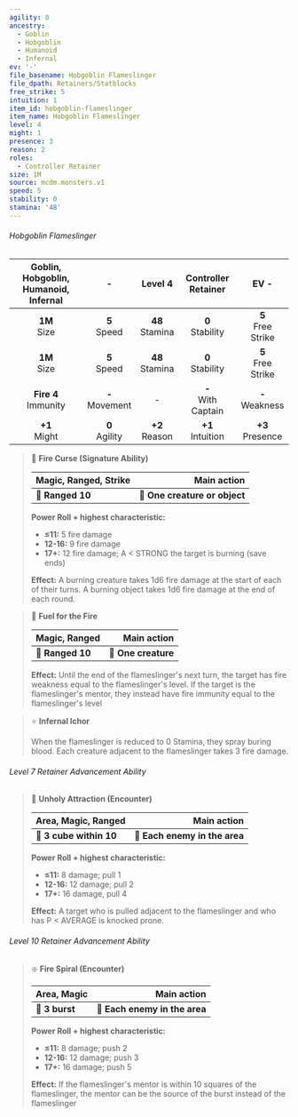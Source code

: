 ```yaml
---
agility: 0
ancestry:
  - Goblin
  - Hobgoblin
  - Humanoid
  - Infernal
ev: '-'
file_basename: Hobgoblin Flameslinger
file_dpath: Retainers/Statblocks
free_strike: 5
intuition: 1
item_id: hobgoblin-flameslinger
item_name: Hobgoblin Flameslinger
level: 4
might: 1
presence: 3
reason: 2
roles:
  - Controller Retainer
size: 1M
source: mcdm.monsters.v1
speed: 5
stability: 0
stamina: '48'
---
```


###### Hobgoblin Flameslinger

| Goblin, Hobgoblin, Humanoid, Infernal |          -          |       Level 4       |   Controller Retainer   |          EV -          |
| :-----------------------------------: | :-----------------: | :-----------------: | :---------------------: | :--------------------: |
|           **1M**<br/> Size            |  **5**<br/> Speed   | **48**<br/> Stamina |  **0**<br/> Stability   | **5**<br/> Free Strike |
|           **1M**<br/> Size            |  **5**<br/> Speed   | **48**<br/> Stamina |  **0**<br/> Stability   | **5**<br/> Free Strike |
|       **Fire 4**<br/> Immunity        | **-**<br/> Movement |          -          | **-**<br/> With Captain |  **-**<br/> Weakness   |
|           **+1**<br/> Might           | **0**<br/> Agility  | **+2**<br/> Reason  |  **+1**<br/> Intuition  |  **+3**<br/> Presence  |

> 🏹 **Fire Curse (Signature Ability)**
>
> | **Magic, Ranged, Strike** |               **Main action** |
> | ------------------------- | ----------------------------: |
> | **📏 Ranged 10**          | **🎯 One creature or object** |
>
> **Power Roll + highest characteristic:**
>
> - **≤11:** 5 fire damage
> - **12-16:** 9 fire damage
> - **17+:** 12 fire damage; A < STRONG the target is burning (save ends)
>
> **Effect:** A burning creature takes 1d6 fire damage at the start of each of their turns. A burning object takes 1d6 fire damage at the end of each round.

> 🏹 **Fuel for the Fire**
>
> | **Magic, Ranged** |     **Main action** |
> | ----------------- | ------------------: |
> | **📏 Ranged 10**  | **🎯 One creature** |
>
> **Effect:** Until the end of the flameslinger's next turn, the target has fire weakness equal to the flameslinger's level. If the target is the flameslinger's mentor, they instead have fire immunity equal to the flameslinger's level

> ⭐️ **Infernal Ichor**
>
> When the flameslinger is reduced to 0 Stamina, they spray buring blood. Each creature adjacent to the flameslinger takes 3 fire damage.

###### Level 7 Retainer Advancement Ability

> 🔳 **Unholy Attraction (Encounter)**
>
> | **Area, Magic, Ranged** |               **Main action** |
> | ----------------------- | ----------------------------: |
> | **📏 3 cube within 10** | **🎯 Each enemy in the area** |
>
> **Power Roll + highest characteristic:**
>
> - **≤11:** 8 damage; pull 1
> - **12-16:** 12 damage; pull 2
> - **17+:** 16 damage, pull 4
>
> **Effect:** A target who is pulled adjacent to the flameslinger and who has P < AVERAGE is knocked prone.

###### Level 10 Retainer Advancement Ability

> ❇️ **Fire Spiral (Encounter)**
>
> | **Area, Magic** |               **Main action** |
> | --------------- | ----------------------------: |
> | **📏 3 burst**  | **🎯 Each enemy in the area** |
>
> **Power Roll + highest characteristic:**
>
> - **≤11:** 8 damage; push 2
> - **12-16:** 12 damage; push 3
> - **17+:** 16 damage; push 5
>
> **Effect:** If the flameslinger's mentor is within 10 squares of the flameslinger, the mentor can be the source of the burst instead of the flameslinger
